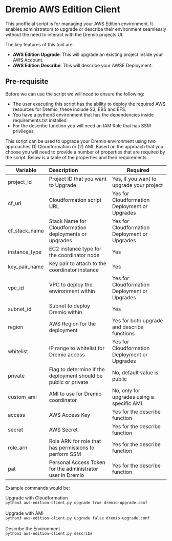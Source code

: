 Dremio AWS Edition Client
====
This unofficial script is for managing your AWS Edition environment. It enables administrators to upgrade or describe their environment seamlessly without the need to interact with the Dremio projects UI.

The key features of this tool are:
- **AWS Edition Upgrade**: This will upgrade an existing project inside your AWS Account.
- **AWS Edition Describe**: This will describe your AWSE Deployment.

## Pre-requisite
Before we can use the script we will need to ensure the following:

- The user executing this script has the ability to deploy the required AWS resources for Dremio, these include S3, EBS and EFS.
- You have a python3 environment that has the dependencies inside requirements.txt installed
- For the describe function you will need an IAM Role that has SSM privileges

This script can be used to upgrade your Dremio environment using two approaches (1) Cloudformation or (2) AMI. Based on the approach that you choose you will need to provide a number of properties that are required by the script. Below is a table of the properties and their requirements.

| Variable  	| Description  | Required 	                                      |
|---	|:---	|-------------------------------------------------|
| project_id 	| Project ID that you want to Upgrade 	| Yes, if you want to upgrade your project 	      |
| cf_url 	| Cloudformation script URL	| Yes for Cloudformation Deployment or Upgrades 	 |
| cf_stack_name 	|  Stack Name for Cloudformation deployments or upgrades 	| Yes for Cloudformation Deployment or Upgrades 	 |
| instance_type 	| EC2 instance type for the coordinator node 	| Yes 	                                           |
| key_pair_name 	| Key pair to attach to the coordinator instance 	| Yes 	                                           |
| vpc_id 	| VPC to deploy the environment within 	| Yes for Cloudformation Deployment or Upgrades 	 |
| subnet_id 	| Subnet to deploy Dremio within 	| Yes 	                                           |
| region 	| AWS Region for the deployment 	| Yes for both upgrade and describe functions	    |
| whitelist 	| IP range to whitelist for Dremio access | Yes for Cloudformation Deployment or Upgrades   |
| private 	| Flag to determine if the deployment should be public or private 	| No, default value is public                     |
| custom_ami 	| AMI to use for Dremio coordinator 	| No, only for upgrades using a specific AMI      |
| access | AWS Access Key | Yes for the describe function                   |
| secret | AWS Secret | Yes for the describe function                   |
| role_arn | Role ARN for role that has permissions to perform SSM | Yes for the describe function |
| pat | Personal Access Token for the administrator user in Dremio | Yes for the describe function |

Example commands would be:

Upgrade with Cloudformation \
 `python3 aws-edition-client.py upgrade true dremio-upgrade.conf`\
\
Upgrade with AMI \
 `python3 aws-edition-client.py upgrade false dremio-upgrade.conf`\
\
Describe the Environment\
 `python3 aws-edition-client.py describe`

